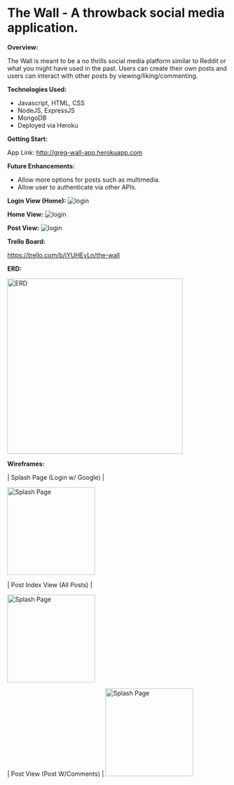# The Wall - A throwback social media application.

**Overview:**

The Wall is meant to be a no thrills social media platform similar to Reddit or what you might have used in the past. Users can create their own posts and users can interact with other posts by viewing/liking/commenting.

**Technologies Used:**
 * Javascript, HTML, CSS
 * NodeJS, ExpressJS
 * MongoDB
 * Deployed via Heroku

 **Getting Start:**

 App Link:
 http://greg-wall-app.herokuapp.com

 **Future Enhancements:**
* Allow more options for posts such as multimedia. 
* Allow user to authenticate via other APIs.


**Login View (Home):**
<img src="https://github.com/gregwebb/the-wall/blob/main/public/images/loginhome.png?raw=true" alt ="login">

**Home View:**
<img src="https://github.com/gregwebb/the-wall/blob/main/public/images/home.png?raw=true" alt ="login">

**Post View:**
<img src="https://github.com/gregwebb/the-wall/blob/main/public/images/post.png?raw=true" alt ="login">


**Trello Board:**

https://trello.com/b/jYUHEyLn/the-wall

**ERD:** 

<img src="https://github.com/gregwebb/the-wall/blob/main/public/images/erd.png?raw=true" width=400px alt="ERD">

**Wireframes:** 

| Splash Page (Login w/ Google) | 

<img src="https://github.com/gregwebb/the-wall/blob/main/public/images/splash.jpg?raw=true" width=200px alt="Splash Page">

| Post Index View (All Posts) | 

<img src="https://github.com/gregwebb/the-wall/blob/main/public/images/indexview.jpg?raw=true" width=200px alt="Splash Page">

| Post View (Post W/Comments) |
<img src="https://github.com/gregwebb/the-wall/blob/main/public/images/postview.jpg?raw=true" width=200px alt="Splash Page">